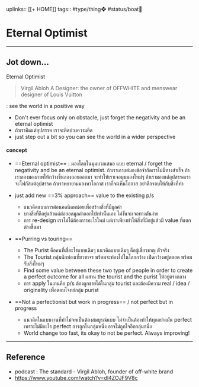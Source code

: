 uplinks:: [[+ HOME]]
tags:: #type/thing❖ #status/boat🚤 

# Eternal Optimist
---
## Jot down...
Eternal Optimist

>Virgil Abloh
>A Designer: the owner of OFFWHITE and menswear designer of Louis Vuitton

: see the world in a positive way
- Don't ever focus only on obstacle, just forget the negativity and be an eternal optimist
- ถ้าเราคิดแต่อุปสรรค เราจะติดบ่วงความคิด
- just step out a bit so you can see the world in a wider perspective

#### concept
- ==Eternal optimist== : มองโลกในมุมบวกเสมอ แบบ eternal / forget the negativity and be an eternal optimist. ถ้าเราเอาแต่มองข้อจำกัดเราไม่มีทางสำเร็จ ถ้าเราลองมองภาพให้กว้างขึ้นลองถอยออกมา จะทำให้เราเจอมุมมองใหม่ๆ ถ้าเรามองแต่อุปสรรคเราจะโฟกัสแต่อุปสรรค ถ้าเราพยายามมองหาโอกาส เราก็จะเห็นโอกาส อย่าตีกรอบให้กับสิ่งที่ทำ


- just add new ==3% approach== value to the existing p/s 
	- แนวคิดแบบการต่อนอดนิดหน่อยเพื่อสร้างสิ่งที่มีมูลค่า 
	- บางสิ่งที่ดีอยู่แล้วแค่ต่อยอดมูลค่าออกไปเท่านั้นเอง ไม่งั้นจะเจอทางตันง่าย 
	- การ re-design เราไม่ได้ต้องการอะไรใหม่ แต่เราเพียงทำให้สิ่งที่มีอยู่แล้วมี value ที่แตกต่างขึ้นมา


- ==Purring vs touring==
	- The Purist คือคนที่เชื่อะไรแบบเดิมๆ แนวคิดแบบเดิมๆ คือผู้เชี่ยวชาญ ตัวจริง 
	- The Tourist กลุ่มนักท่องเที่ยวขาจร พร้อมจะท่องไปในโลกกว้าง เปิดกว้างอยู่ตลอด พร้อมรับสิ่งใหม่ๆ
	- Find some value between these two type of people in order to create a perfect outcome for all ผสาน the tourist and the purist ให้อยู่ตรงกลาง
	- การ apply ในงานคือ p/s ต้องถูกขายได้ในกลุ่ม tourist และต้องมีความ real / idea / originality เพื่อตอบโจทย์กลุ่ม purist


- ==Not a perfectionist but work in progress== / not perfect but in progress
	- แนวคิดในแบบงานที่ทำไม่จพเป็นต้องสมบูรณ์แบบ ไม่จำเป็นต้องทำให้ทุกอย่างมัน perfect เพราะไม่มีอะไร perfect การถูกในกลุ่มหนึ่ง อาจไม่ถูกใจอีกกลุ่มกนึ่ง
	- World change too fast, its okay to not be perfect. Always improving!

---
## Reference
- podcast : The standard - Virgil Abloh, founder of off-white brand
- https://www.youtube.com/watch?v=dl4ZOJF9V8c
